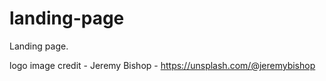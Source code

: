 # landing-page
Landing page.

logo image credit - Jeremy Bishop - https://unsplash.com/@jeremybishop
